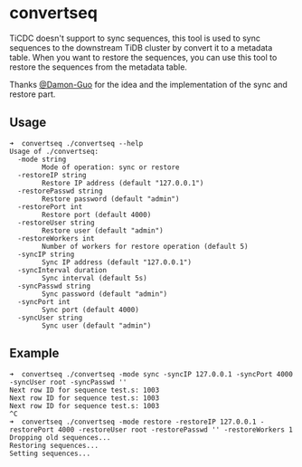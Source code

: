 # convertseq

TiCDC doesn't support to sync sequences, this tool is used to sync sequences to the downstream TiDB cluster by convert it to a metadata table. When you want to restore the sequences, you can use this tool to restore the sequences from the metadata table.

Thanks [@Damon-Guo](https://github.com/Damon-Guo) for the idea and the implementation of the sync and restore part.

## Usage

```
➜  convertseq ./convertseq --help
Usage of ./convertseq:
  -mode string
    	Mode of operation: sync or restore
  -restoreIP string
    	Restore IP address (default "127.0.0.1")
  -restorePasswd string
    	Restore password (default "admin")
  -restorePort int
    	Restore port (default 4000)
  -restoreUser string
    	Restore user (default "admin")
  -restoreWorkers int
    	Number of workers for restore operation (default 5)
  -syncIP string
    	Sync IP address (default "127.0.0.1")
  -syncInterval duration
    	Sync interval (default 5s)
  -syncPasswd string
    	Sync password (default "admin")
  -syncPort int
    	Sync port (default 4000)
  -syncUser string
    	Sync user (default "admin")
```

## Example

```
➜  convertseq ./convertseq -mode sync -syncIP 127.0.0.1 -syncPort 4000 -syncUser root -syncPasswd ''               
Next row ID for sequence test.s: 1003
Next row ID for sequence test.s: 1003
Next row ID for sequence test.s: 1003
^C
➜  convertseq ./convertseq -mode restore -restoreIP 127.0.0.1 -restorePort 4000 -restoreUser root -restorePasswd '' -restoreWorkers 1
Dropping old sequences...
Restoring sequences...
Setting sequences...
```